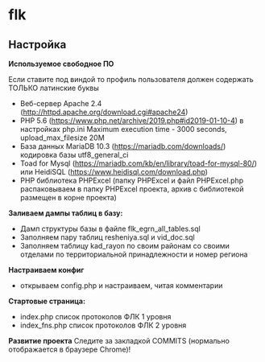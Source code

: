 # flk
## Настройка

**Используемое свободное ПО**

Если ставите под виндой то профиль пользователя должен содержать ТОЛЬКО латинские буквы
- Веб-сервер Apache 2.4 (http://httpd.apache.org/download.cgi#apache24)
- PHP 5.6 (https://www.php.net/archive/2019.php#id2019-01-10-4)
  в настройках php.ini
  Maximum execution time - 3000 seconds,
  upload_max_filesize 20M
- База данных MariaDB 10.3 (https://mariadb.com/downloads/)
 кодировка базы utf8_general_ci
- Toad for Mysql (https://mariadb.com/kb/en/library/toad-for-mysql-80/)
или HeidiSQL (https://www.heidisql.com/download.php)
- PHP библиотека PHPExcel (папку PHPExcel и файл PHPExcel.php распаковываем в папку PHPExcel проекта, архив с библиотекой размещен в корне проекта)

**Заливаем дампы таблиц в базу:** 

- Дамп структуры базы в файле flk_egrn_all_tables.sql
- Заполняем пару таблиц resheniya.sql и vid_doc.sql
- Заполняем таблицу kad_rayon по своим районам со своими отделами по территориальной принадлежности и номер региона

**Настраиваем конфиг**

- открываем config.php и настраиваем, читая комментарии

**Стартовые страница:** 
- index.php         список протоколов ФЛК 1 уровня
- index_fns.php         список протоколов ФЛК 2 уровня

**Развитие проекта** 
Cледите за закладкой COMMITS (нормально отображается в браузере Chrome)!